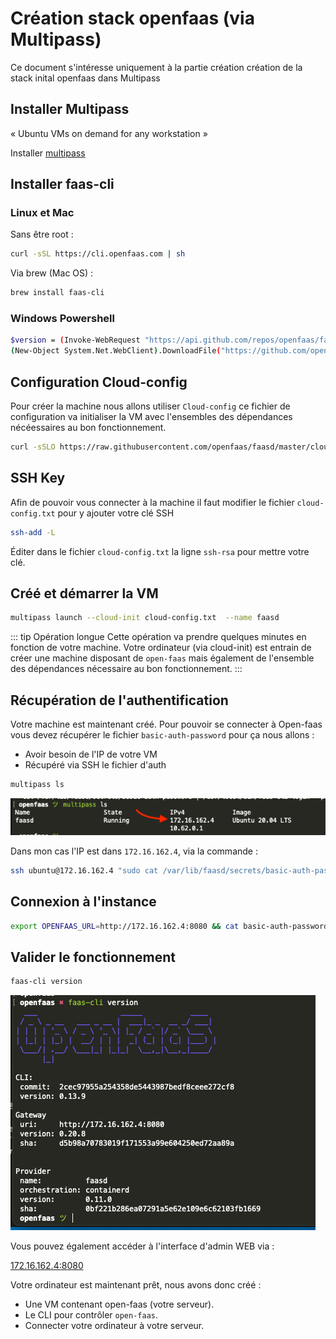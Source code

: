 # Création stack openfaas (via Multipass)

Ce document s'intéresse uniquement à la partie création création de la stack inital openfaas dans Multipass

## Installer Multipass

« Ubuntu VMs on demand for any workstation »

Installer [multipass](https://multipass.run/)

## Installer faas-cli

### Linux et Mac

Sans être root :

```sh
curl -sSL https://cli.openfaas.com | sh
```

Via brew (Mac OS) :

```sh
brew install faas-cli
```

### Windows Powershell

```sh
$version = (Invoke-WebRequest "https://api.github.com/repos/openfaas/faas-cli/releases/latest" | ConvertFrom-Json)[0].tag_name
(New-Object System.Net.WebClient).DownloadFile("https://github.com/openfaas/faas-cli/releases/download/$version/faas-cli.exe", "faas-cli.exe")
```

## Configuration Cloud-config

Pour créer la machine nous allons utiliser `Cloud-config` ce fichier de configuration va initialiser la VM avec l'ensembles des dépendances nécéessaires au bon fonctionnement.

```sh
curl -sSLO https://raw.githubusercontent.com/openfaas/faasd/master/cloud-config.txt
```

## SSH Key

Afin de pouvoir vous connecter à la machine il faut modifier le fichier `cloud-config.txt` pour y ajouter votre clé SSH

```sh
ssh-add -L
```

Éditer dans le fichier `cloud-config.txt` la ligne `ssh-rsa` pour mettre votre clé.

## Créé et démarrer la VM

```sh
multipass launch --cloud-init cloud-config.txt  --name faasd
```

::: tip Opération longue
Cette opération va prendre quelques minutes en fonction de votre machine. Votre ordinateur (via cloud-init) est entrain de créer une machine disposant de `open-faas` mais également de l'ensemble des dépendances nécessaire au bon fonctionnement.
:::

## Récupération de l'authentification

Votre machine est maintenant créé. Pour pouvoir se connecter à Open-faas vous devez récupérer le fichier `basic-auth-password` pour ça nous allons :

- Avoir besoin de l'IP de votre VM
- Récupéré via SSH le fichier d'auth

```sh
multipass ls
```

![Multipass ls](./res/multipass-ls.png)

Dans mon cas l'IP est dans `172.16.162.4`, via la commande :

```sh
ssh ubuntu@172.16.162.4 "sudo cat /var/lib/faasd/secrets/basic-auth-password" > basic-auth-password
```

## Connexion à l'instance

```sh
export OPENFAAS_URL=http://172.16.162.4:8080 && cat basic-auth-password | faas-cli login -s
```

## Valider le fonctionnement

```sh
faas-cli version
```

![result](./res/result.png)

Vous pouvez également accéder à l'interface d'admin WEB via :

[172.16.162.4:8080](172.16.162.4:8080)

Votre ordinateur est maintenant prêt, nous avons donc créé :

- Une VM contenant open-faas (votre serveur).
- Le CLI pour contrôler `open-faas`.
- Connecter votre ordinateur à votre serveur.
